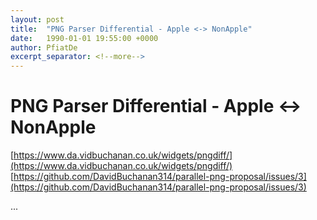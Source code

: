 ```yaml
---
layout: post
title:  "PNG Parser Differential - Apple <-> NonApple"
date:   1990-01-01 19:55:00 +0000
author: PfiatDe
excerpt_separator: <!--more-->
---
```


# PNG Parser Differential - Apple <-> NonApple
[https://www.da.vidbuchanan.co.uk/widgets/pngdiff/](https://www.da.vidbuchanan.co.uk/widgets/pngdiff/)
[https://github.com/DavidBuchanan314/parallel-png-proposal/issues/3](https://github.com/DavidBuchanan314/parallel-png-proposal/issues/3)

...
<!--more-->
